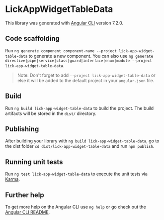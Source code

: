 # LickAppWidgetTableData

This library was generated with [Angular CLI](https://github.com/angular/angular-cli) version 7.2.0.

## Code scaffolding

Run `ng generate component component-name --project lick-app-widget-table-data` to generate a new component. You can also use `ng generate directive|pipe|service|class|guard|interface|enum|module --project lick-app-widget-table-data`.
> Note: Don't forget to add `--project lick-app-widget-table-data` or else it will be added to the default project in your `angular.json` file. 

## Build

Run `ng build lick-app-widget-table-data` to build the project. The build artifacts will be stored in the `dist/` directory.

## Publishing

After building your library with `ng build lick-app-widget-table-data`, go to the dist folder `cd dist/lick-app-widget-table-data` and run `npm publish`.

## Running unit tests

Run `ng test lick-app-widget-table-data` to execute the unit tests via [Karma](https://karma-runner.github.io).

## Further help

To get more help on the Angular CLI use `ng help` or go check out the [Angular CLI README](https://github.com/angular/angular-cli/blob/master/README.md).
